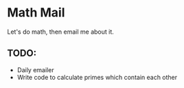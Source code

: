 # Math Mail

Let's do math, then email me about it.

## TODO:

* Daily emailer
* Write code to calculate primes which contain each other
